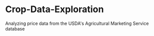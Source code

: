 # Crop-Data-Exploration
Analyzing price data from the USDA's Agricultural Marketing Service database
